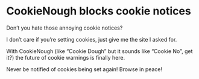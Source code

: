 # CookieNough blocks cookie notices #

Don’t you hate those annoying cookie notices?


I don’t care if you’re setting cookies, just give me the site I asked for.


With CookieNough (like “Cookie Dough” but it sounds like “Cookie No”, get it?) the future of cookie warnings is finally here.


Never be notified of cookies being set again! Browse in peace!

